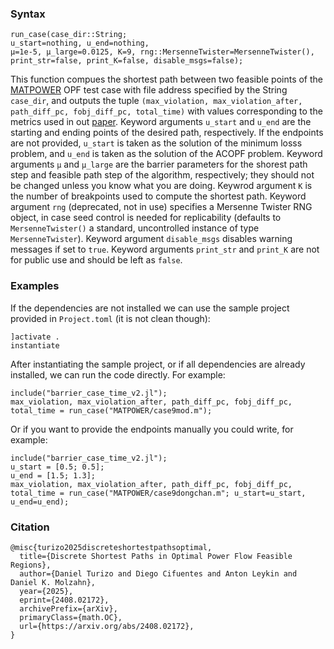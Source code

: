 ### Syntax

    run_case(case_dir::String;
    u_start=nothing, u_end=nothing,
    μ=1e-5, μ_large=0.0125, K=9, rng::MersenneTwister=MersenneTwister(),
    print_str=false, print_K=false, disable_msgs=false);
    
This function compues the shortest path between two feasible points of the [MATPOWER](https://github.com/MATPOWER/matpower) OPF test case with file address specified by the String `case_dir`, and outputs the tuple `(max_violation, max_violation_after, path_diff_pc, fobj_diff_pc, total_time)` with values corresponding to the metrics used in out [paper](https://arxiv.org/abs/2408.02172). Keyword arguments `u_start` and `u_end` are the starting and ending points of the desired path, respectively. If the endpoints are not provided, `u_start` is taken as the solution of the minimum losss problem, and `u_end` is taken as the solution of the ACOPF problem. Keyword arguments `μ` and `μ_large` are the barrier parameters for the shorest path step and feasible path step of the algorithm, respectively; they should not be changed unless you know what you are doing. Keywrod argument `K` is the number of breakpoints used to compute the shortest path. Keyword argument `rng` (deprecated, not in use) specifies a Mersenne Twister RNG object, in case seed control is needed for replicability (defaults to `MersenneTwister()` a standard, uncontrolled instance of type `MersenneTwister`). Keyword argument `disable_msgs` disables warning messages if set to `true`. Keyword arguments `print_str` and `print_K` are not for public use and should be left as `false`.

### Examples
If the dependencies are not installed we can use the sample project provided in `Project.toml` (it is not clean though):

    ]activate .
    instantiate
    
After instantiating the sample project, or if all dependencies are already installed, we can run the code directly. For example:

    include("barrier_case_time_v2.jl");
    max_violation, max_violation_after, path_diff_pc, fobj_diff_pc, total_time = run_case("MATPOWER/case9mod.m");

Or if you want to provide the endpoints manually you could write, for example:

    include("barrier_case_time_v2.jl");
    u_start = [0.5; 0.5];
    u_end = [1.5; 1.3];
    max_violation, max_violation_after, path_diff_pc, fobj_diff_pc, total_time = run_case("MATPOWER/case9dongchan.m"; u_start=u_start, u_end=u_end);

### Citation

    @misc{turizo2025discreteshortestpathsoptimal,
      title={Discrete Shortest Paths in Optimal Power Flow Feasible Regions}, 
      author={Daniel Turizo and Diego Cifuentes and Anton Leykin and Daniel K. Molzahn},
      year={2025},
      eprint={2408.02172},
      archivePrefix={arXiv},
      primaryClass={math.OC},
      url={https://arxiv.org/abs/2408.02172}, 
    }

